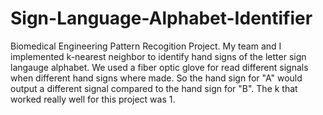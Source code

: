# Sign-Language-Alphabet-Identifier
Biomedical Engineering Pattern Recogition Project.
My team and I implemented k-nearest neighbor to identify hand signs of the letter sign langauge alphabet. 
We used a fiber optic glove for read different signals when different hand signs where made. 
So the hand sign for "A" would output a different signal compared to the hand sign for "B".
The k that worked really well for this project was 1.
